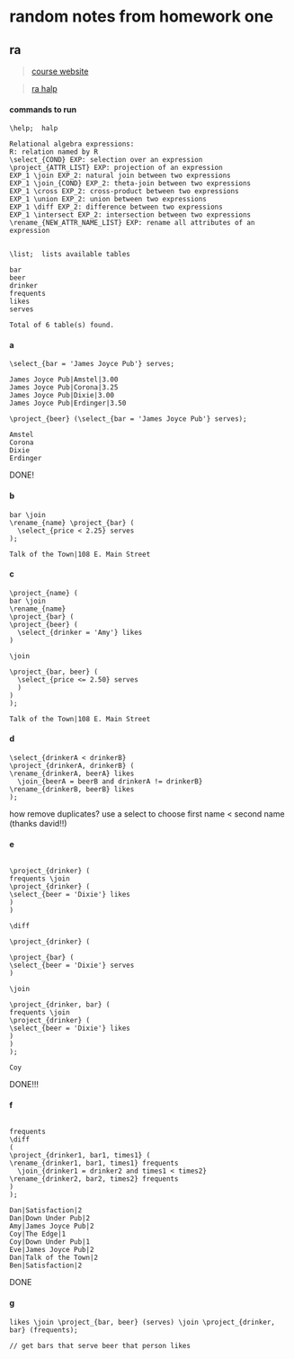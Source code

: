 # random notes from homework one

## ra 

> [course website](https://sites.duke.edu/compsci316_01_f2016/)

> [ra halp](https://sites.duke.edu/compsci316_01_f2016/help/ra/)

#### commands to run

```
\help;  halp

Relational algebra expressions:
R: relation named by R
\select_{COND} EXP: selection over an expression
\project_{ATTR_LIST} EXP: projection of an expression
EXP_1 \join EXP_2: natural join between two expressions
EXP_1 \join_{COND} EXP_2: theta-join between two expressions
EXP_1 \cross EXP_2: cross-product between two expressions
EXP_1 \union EXP_2: union between two expressions
EXP_1 \diff EXP_2: difference between two expressions
EXP_1 \intersect EXP_2: intersection between two expressions
\rename_{NEW_ATTR_NAME_LIST} EXP: rename all attributes of an expression


\list;  lists available tables

bar
beer
drinker
frequents
likes
serves

Total of 6 table(s) found.

```

#### a

```
\select_{bar = 'James Joyce Pub'} serves;

James Joyce Pub|Amstel|3.00
James Joyce Pub|Corona|3.25
James Joyce Pub|Dixie|3.00
James Joyce Pub|Erdinger|3.50

\project_{beer} (\select_{bar = 'James Joyce Pub'} serves);

Amstel
Corona
Dixie
Erdinger
```

DONE!

#### b

```
bar \join
\rename_{name} \project_{bar} ( 
  \select_{price < 2.25} serves 
);

Talk of the Town|108 E. Main Street

```

#### c

```
\project_{name} (
bar \join
\rename_{name} 
\project_{bar} (
\project_{beer} (
  \select_{drinker = 'Amy'} likes
)

\join 

\project_{bar, beer} (
  \select_{price <= 2.50} serves 
  )
)
);

Talk of the Town|108 E. Main Street
```

#### d

```
\select_{drinkerA < drinkerB}
\project_{drinkerA, drinkerB} (
\rename_{drinkerA, beerA} likes 
  \join_{beerA = beerB and drinkerA != drinkerB}
\rename_{drinkerB, beerB} likes
);
```

how remove duplicates? use a select to choose first name < second name (thanks david!!)

#### e 

```

\project_{drinker} (
frequents \join 
\project_{drinker} (
\select_{beer = 'Dixie'} likes
)
)

\diff

\project_{drinker} (

\project_{bar} (
\select_{beer = 'Dixie'} serves
)

\join

\project_{drinker, bar} (
frequents \join 
\project_{drinker} (
\select_{beer = 'Dixie'} likes
)
)
);

Coy

```

DONE!!!

#### f

```

frequents
\diff 
(
\project_{drinker1, bar1, times1} (
\rename_{drinker1, bar1, times1} frequents 
  \join_{drinker1 = drinker2 and times1 < times2}
\rename_{drinker2, bar2, times2} frequents
)
);

Dan|Satisfaction|2
Dan|Down Under Pub|2
Amy|James Joyce Pub|2
Coy|The Edge|1
Coy|Down Under Pub|1
Eve|James Joyce Pub|2
Dan|Talk of the Town|2
Ben|Satisfaction|2

```
DONE

#### g

```
likes \join \project_{bar, beer} (serves) \join \project_{drinker, bar} (frequents);

// get bars that serve beer that person likes




```

